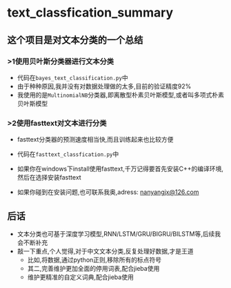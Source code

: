 # text_classfication_summary
## 这个项目是对文本分类的一个总结

### >1使用贝叶斯分类器进行文本分类

* 代码在`bayes_text_classification.py`中
* 由于种种原因,我并没有对数据处理做的太多,目前的验证精度92%
* 我使用的是`MultinomialNB`分类器,即离散型朴素贝叶斯模型,或者叫多项式朴素贝叶斯模型

### >2使用fasttext对文本进行分类

* fasttext分类器的预测速度相当快,而且训练起来也比较方便
* 代码在`fasttext_classfication.py`中
* 如果你在windows下install使用fasttext,千万记得要首先安装C++的编译环境,然后在选择安装fasttext

* 如果你碰到在安装问题,也可联系我奥,adress:  nanyangjx@126.com



## 后话

* 文本分类也可基于深度学习模型,RNN/LSTM/GRU/BIGRU/BILSTM等,后续我会不断补充
* 敲一下重点,个人觉得,对于中文文本分类,反复处理好数据,才是王道
  * 比如,将数据,通过python正则,移除所有的标点符号
  * 其二,完善维护更加全面的停用词表,配合jieba使用
  * 维护更精准的自定义词典,配合jieba使用
